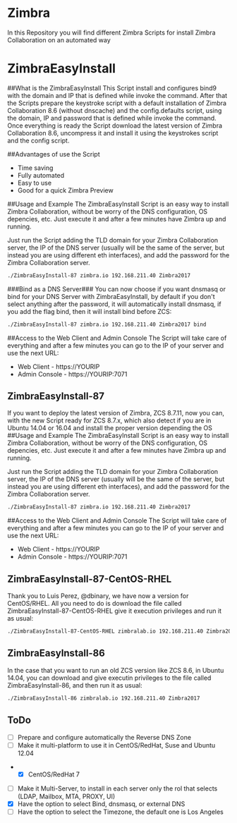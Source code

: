# Zimbra
In this Repository you will find different Zimbra Scripts for install Zimbra Collaboration on an automated way

# ZimbraEasyInstall
##What is the ZimbraEasyInstall
This Script install and configures bind9 with the domain and IP that is defined while invoke the command. After that the Scripts prepare the keystroke script with a default installation of Zimbra Collaboration 8.6 (without dnscache) and the config.defaults script, using the domain, IP and password that is defined while invoke the command. Once everything is ready the Script download the latest version of Zimbra Collaboration 8.6, uncompress it and install it using the keystrokes script and the config script.

##Advantages of use the Script
 * Time saving
 * Fully automated
 * Easy to use
 * Good for a quick Zimbra Preview

##Usage and Example
The ZimbraEasyInstall Script is an easy way to install Zimbra Collaboration, without be worry of the DNS configuration, OS depencies, etc. Just execute it and after a few minutes have Zimbra up and running.

Just run the Script adding the TLD domain for your Zimbra Collaboration server, the IP of the DNS server (usually will be the same of the server, but instead you are using different eth interfaces), and add the password for the Zimbra Collaboration server.
```bash
./ZimbraEasyInstall-87 zimbra.io 192.168.211.40 Zimbra2017
```
###Bind as a DNS Server###
You can now choose if you want dnsmasq or bind for your DNS Server with ZimbraEasyInstall, by default if you don't select anything after the password, it will automatically install dnsmasq, if you add the flag bind, then it will install bind before ZCS:
```bash
./ZimbraEasyInstall-87 zimbra.io 192.168.211.40 Zimbra2017 bind
```
##Access to the Web Client and Admin Console
The Script will take care of everything and after a few minutes you can go to the IP of your server and use the next URL:
 * Web Client - https://YOURIP
 * Admin Console - https://YOURIP:7071

## ZimbraEasyInstall-87
If you want to deploy the latest version of Zimbra, ZCS 8.7.11, now you can, with the new Script ready for ZCS 8.7.x, which also detect if you are in Ubuntu 14.04 or 16.04 and install the proper version depending the OS
##Usage and Example
The ZimbraEasyInstall Script is an easy way to install Zimbra Collaboration, without be worry of the DNS configuration, OS depencies, etc. Just execute it and after a few minutes have Zimbra up and running.

Just run the Script adding the TLD domain for your Zimbra Collaboration server, the IP of the DNS server (usually will be the same of the server, but instead you are using different eth interfaces), and add the password for the Zimbra Collaboration server.
```bash
./ZimbraEasyInstall-87 zimbra.io 192.168.211.40 Zimbra2017
```
##Access to the Web Client and Admin Console
The Script will take care of everything and after a few minutes you can go to the IP of your server and use the next URL:
 * Web Client - https://YOURIP
 * Admin Console - https://YOURIP:7071

## ZimbraEasyInstall-87-CentOS-RHEL
Thank you to Luis Perez, @dbinary, we have now a version for CentOS/RHEL. All you need to do is download the file called ZimbraEasyInstall-87-CentOS-RHEL give it execution privileges and run it as usual:
```bash
./ZimbraEasyInstall-87-CentOS-RHEL zimbralab.io 192.168.211.40 Zimbra2017
```

## ZimbraEasyInstall-86
In the case that you want to run an old ZCS version like ZCS 8.6, in Ubuntu 14.04, you can download and give executin privileges to the file called ZimbraEasyInstall-86, and then run it as usual:
```bash
./ZimbraEasyInstall-86 zimbralab.io 192.168.211.40 Zimbra2017
```

## ToDo
- [ ] Prepare and configure automatically the Reverse DNS Zone
- [ ] Make it multi-platform to use it in CentOS/RedHat, Suse and Ubuntu 12.04
- - [x] CentOS/RedHat 7
- [ ] Make it Multi-Server, to install in each server only the rol that selects (LDAP, Mailbox, MTA, PROXY, UI)
- [x] Have the option to select Bind, dnsmasq, or external DNS
- [ ] Have the option to select the Timezone, the default one is Los Angeles

